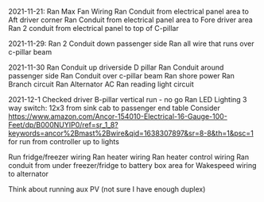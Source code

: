 2021-11-21:
Ran Max Fan Wiring
Ran Conduit from electrical panel area to Aft driver corner
Ran Conduit from electrical panel area to Fore driver area
Ran 2 conduit from electrical panel to top of C-pillar

2021-11-29:
Ran 2 Conduit down passenger side
Ran all wire that runs over c-pillar beam

2021-11-30
Ran Conduit up driverside D pillar
Ran Conduit around passenger side
Ran Conduit over c-pillar beam
Ran shore power 
Ran Branch circuit
Ran Alternator AC
Ran reading light circuit


2021-12-1
Checked driver B-pillar vertical run - no go
Ran LED Lighting 3 way switch:
12x3 from sink cab to passenger end table
 Consider https://www.amazon.com/Ancor-154010-Electrical-16-Gauge-100-Feet/dp/B000NUYIP0/ref=sr_1_8?keywords=ancor%2Bmast%2Bwire&qid=1638307897&sr=8-8&th=1&psc=1
 for run from controller up to lights

Run fridge/freezer wiring
Ran heater wiring
Ran heater control wiring
Ran conduit from under freezer/fridge to battery box area for Wakespeed wiring to alternator

Think about running aux PV (not sure I have enough duplex)
